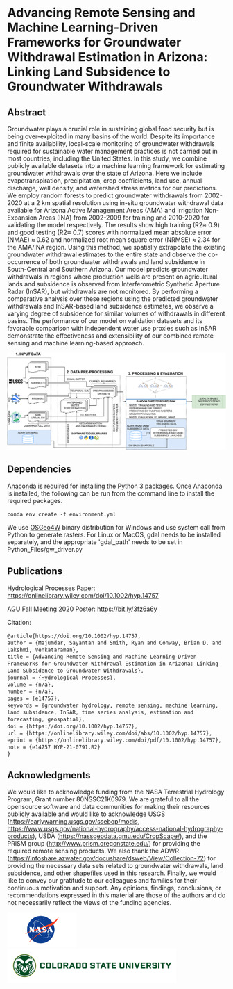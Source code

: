 # Advancing Remote Sensing and Machine Learning-Driven Frameworks for Groundwater Withdrawal Estimation in Arizona: Linking Land Subsidence to Groundwater Withdrawals

## Abstract
Groundwater plays a crucial role in sustaining global food security but is being over-exploited in many basins of the world. Despite its importance and finite availability, local-scale monitoring of groundwater withdrawals required for sustainable water management practices is not carried out in most countries, including the United States. In this study, we combine publicly available datasets into a machine learning framework for estimating groundwater withdrawals over the state of Arizona. Here we include evapotranspiration, precipitation, crop coefficients, land use, annual discharge, well density, and watershed stress metrics for our predictions. We employ random forests to predict groundwater withdrawals from 2002-2020 at a 2 km spatial resolution using in-situ groundwater withdrawal data available for Arizona Active Management Areas (AMA) and Irrigation Non-Expansion Areas (INA) from 2002-2009 for training and 2010-2020 for validating the model respectively. The results show high training (R2≈ 0.9) and good testing (R2≈ 0.7) scores with normalized mean absolute error (NMAE) ≈ 0.62 and normalized root mean square error (NRMSE) ≈ 2.34 for the AMA/INA region. Using this method, we spatially extrapolate the existing groundwater withdrawal estimates to the entire state and observe the co-occurrence of both groundwater withdrawals and land subsidence in South-Central and Southern Arizona. Our model predicts groundwater withdrawals in regions where production wells are present on agricultural lands and subsidence is observed from Interferometric Synthetic Aperture Radar (InSAR), but withdrawals are not monitored. By performing a comparative analysis over these regions using the predicted groundwater withdrawals and InSAR-based land subsidence estimates, we observe a varying degree of subsidence for similar volumes of withdrawals in different basins. The performance of our model on validation datasets and its favorable comparison with independent water use proxies such as InSAR demonstrate the effectiveness and extensibility of our combined remote sensing and machine learning-based approach.

![preview](Workflow/Workflow_AZ.png)

## Dependencies

[Anaconda](https://www.anaconda.com/products/individual) is required for installing the Python 3 packages. Once Anaconda
is installed, the following can be run from the command line to install the required packages.

```
conda env create -f environment.yml
```

We use [OSGeo4W](https://www.osgeo.org/projects/osgeo4w/) binary distribution for Windows and use system call from Python to generate rasters. For Linux or MacOS, gdal needs to be installed separately, and the appropriate 'gdal_path' needs to be set in Python_Files/gw_driver.py

## Publications
Hydrological Processes Paper: https://onlinelibrary.wiley.com/doi/10.1002/hyp.14757

AGU Fall Meeting 2020 Poster: https://bit.ly/3fz6a6y

Citation:
```
@article{https://doi.org/10.1002/hyp.14757,
author = {Majumdar, Sayantan and Smith, Ryan and Conway, Brian D. and Lakshmi, Venkataraman},
title = {Advancing Remote Sensing and Machine Learning-Driven Frameworks for Groundwater Withdrawal Estimation in Arizona: Linking Land Subsidence to Groundwater Withdrawals},
journal = {Hydrological Processes},
volume = {n/a},
number = {n/a},
pages = {e14757},
keywords = {groundwater hydrology, remote sensing, machine learning, land subsidence, InSAR, time series analysis, estimation and forecasting, geospatial},
doi = {https://doi.org/10.1002/hyp.14757},
url = {https://onlinelibrary.wiley.com/doi/abs/10.1002/hyp.14757},
eprint = {https://onlinelibrary.wiley.com/doi/pdf/10.1002/hyp.14757},
note = {e14757 HYP-21-0791.R2}
}
```

## Acknowledgments
We would like to acknowledge funding from the NASA Terrestrial Hydrology Program, Grant number 80NSSC21K0979. We are grateful to all the opensource software and data communities for making their resources publicly available and would like to acknowledge USGS (https://earlywarning.usgs.gov/ssebop/modis, https://www.usgs.gov/national-hydrography/access-national-hydrography-products), USDA (https://nassgeodata.gmu.edu/CropScape/), and the PRISM group (http://www.prism.oregonstate.edu/) for providing the required remote sensing products. We also thank the ADWR (https://infoshare.azwater.gov/docushare/dsweb/View/Collection-72) for providing the necessary data sets related to groundwater withdrawals, land subsidence, and other shapefiles used in this research. Finally, we would like to convey our gratitude to our colleagues and families for their continuous motivation and support. Any opinions, findings, conclusions, or recommendations expressed in this material are those of the authors and do not necessarily reflect the views of the funding agencies.

<img src="Workflow/nasa-logo-web-rgb.png" height="80"/> &nbsp; <img src="Workflow/CSU-Signature-357-617.png" height="80"/>
